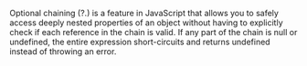 Optional chaining (?.) is a feature in JavaScript that allows you to safely access deeply nested properties of an object without having to explicitly check if each reference in the chain is valid. If any part of the chain is null or undefined, the entire expression short-circuits and returns undefined instead of throwing an error.